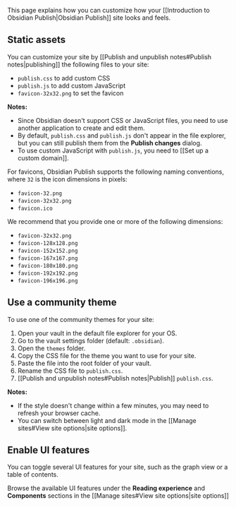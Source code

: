 This page explains how you can customize how your [[Introduction to Obsidian Publish|Obsidian Publish]] site looks and feels.

## Static assets

You can customize your site by [[Publish and unpublish notes#Publish notes|publishing]] the following files to your site:

- `publish.css` to add custom CSS
- `publish.js` to add custom JavaScript
- `favicon-32x32.png` to set the favicon

**Notes:**

- Since Obsidian doesn't support CSS or JavaScript files, you need to use another application to create and edit them.
- By default, `publish.css` and `publish.js` don't appear in the file explorer, but you can still publish them from the **Publish changes** dialog.
- To use custom JavaScript with `publish.js`, you need to [[Set up a custom domain]].

For favicons, Obsidian Publish supports the following naming conventions, where `32` is the icon dimensions in pixels:

- `favicon-32.png`
- `favicon-32x32.png`
- `favicon.ico`

We recommend that you provide one or more of the following dimensions:

- `favicon-32x32.png`
- `favicon-128x128.png`
- `favicon-152x152.png`
- `favicon-167x167.png`
- `favicon-180x180.png`
- `favicon-192x192.png`
- `favicon-196x196.png`

## Use a community theme

To use one of the community themes for your site:

1. Open your vault in the default file explorer for your OS.
2. Go to the vault settings folder (default: `.obsidian`).
3. Open the `themes` folder.
4. Copy the CSS file for the theme you want to use for your site.
5. Paste the file into the root folder of your vault.
6. Rename the CSS file to `publish.css`.
7. [[Publish and unpublish notes#Publish notes|Publish]] `publish.css`.

**Notes:**

- If the style doesn't change within a few minutes, you may need to refresh your browser cache.
- You can switch between light and dark mode in the [[Manage sites#View site options|site options]].

## Enable UI features

You can toggle several UI features for your site, such as the graph view or a table of contents.

Browse the available UI features under the **Reading experience** and **Components** sections in the [[Manage sites#View site options|site options]]
